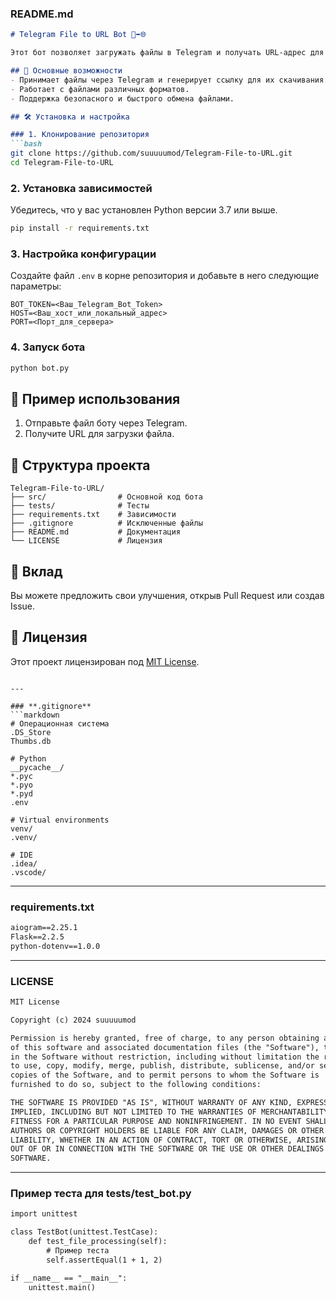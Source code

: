 

### **README.md**
```markdown
# Telegram File to URL Bot 📂➡️🌐

Этот бот позволяет загружать файлы в Telegram и получать URL-адрес для их доступа.

## 🚀 Основные возможности
- Принимает файлы через Telegram и генерирует ссылку для их скачивания.
- Работает с файлами различных форматов.
- Поддержка безопасного и быстрого обмена файлами.

## 🛠️ Установка и настройка

### 1. Клонирование репозитория
```bash
git clone https://github.com/suuuuumod/Telegram-File-to-URL.git
cd Telegram-File-to-URL
```

### 2. Установка зависимостей
Убедитесь, что у вас установлен Python версии 3.7 или выше.
```bash
pip install -r requirements.txt
```

### 3. Настройка конфигурации
Создайте файл `.env` в корне репозитория и добавьте в него следующие параметры:
```
BOT_TOKEN=<Ваш_Telegram_Bot_Token>
HOST=<Ваш_хост_или_локальный_адрес>
PORT=<Порт_для_сервера>
```

### 4. Запуск бота
```bash
python bot.py
```

## 📖 Пример использования
1. Отправьте файл боту через Telegram.
2. Получите URL для загрузки файла.

## 📂 Структура проекта
```
Telegram-File-to-URL/
├── src/                # Основной код бота
├── tests/              # Тесты
├── requirements.txt    # Зависимости
├── .gitignore          # Исключенные файлы
├── README.md           # Документация
└── LICENSE             # Лицензия
```

## 🤝 Вклад
Вы можете предложить свои улучшения, открыв Pull Request или создав Issue.

## 📝 Лицензия
Этот проект лицензирован под [MIT License](LICENSE).
```

---

### **.gitignore**
```markdown
# Операционная система
.DS_Store
Thumbs.db

# Python
__pycache__/
*.pyc
*.pyo
*.pyd
.env

# Virtual environments
venv/
.venv/

# IDE
.idea/
.vscode/
```

---

### **requirements.txt**
```markdown
aiogram==2.25.1
Flask==2.2.5
python-dotenv==1.0.0
```

---

### **LICENSE**
```markdown
MIT License

Copyright (c) 2024 suuuuumod

Permission is hereby granted, free of charge, to any person obtaining a copy
of this software and associated documentation files (the "Software"), to deal
in the Software without restriction, including without limitation the rights
to use, copy, modify, merge, publish, distribute, sublicense, and/or sell
copies of the Software, and to permit persons to whom the Software is
furnished to do so, subject to the following conditions:

THE SOFTWARE IS PROVIDED "AS IS", WITHOUT WARRANTY OF ANY KIND, EXPRESS OR
IMPLIED, INCLUDING BUT NOT LIMITED TO THE WARRANTIES OF MERCHANTABILITY,
FITNESS FOR A PARTICULAR PURPOSE AND NONINFRINGEMENT. IN NO EVENT SHALL THE
AUTHORS OR COPYRIGHT HOLDERS BE LIABLE FOR ANY CLAIM, DAMAGES OR OTHER
LIABILITY, WHETHER IN AN ACTION OF CONTRACT, TORT OR OTHERWISE, ARISING FROM,
OUT OF OR IN CONNECTION WITH THE SOFTWARE OR THE USE OR OTHER DEALINGS IN THE
SOFTWARE.
```

---

### **Пример теста для tests/test_bot.py**
```markdown
import unittest

class TestBot(unittest.TestCase):
    def test_file_processing(self):
        # Пример теста
        self.assertEqual(1 + 1, 2)

if __name__ == "__main__":
    unittest.main()
```

